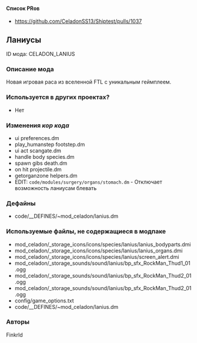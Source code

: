 
#### Список PRов

- https://github.com/CeladonSS13/Shiptest/pulls/1037

## Ланиусы

ID мода: CELADON_LANIUS


### Описание мода

Новая игровая раса из вселенной FTL с уникальным геймплеем.

### Используется в других проектах?
- Нет


### Изменения *кор кода*


- ui preferences.dm
- play_humanstep footstep.dm
- ui act scangate.dm
- handle body species.dm
- spawn gibs death.dm
- on hit projectile.dm
- getorganzone helpers.dm
- EDIT: `code/modules/surgery/organs/stomach.dm` - Отключает возможность ланиусам блевать
### Дефайны

- code/__DEFINES/~mod_celadon/lanius.dm


### Используемые файлы, не содержащиеся в модпаке

- mod_celadon/_storage_icons/icons/species/lanius/lanius_bodyparts.dmi
- mod_celadon/_storage_icons/icons/species/lanius/lanius_organs.dmi
- mod_celadon/_storage_icons/icons/species/lanius/screen_alert.dmi
- mod_celadon/_storage_sounds/sound/lanius/bp_sfx_RockMan_Thud1_01.ogg
- mod_celadon/_storage_sounds/sound/lanius/bp_sfx_RockMan_Thud2_01.ogg
- mod_celadon/_storage_sounds/sound/lanius/bp_sfx_RockMan_Thud2_01.ogg
- config/game_options.txt
- code/__DEFINES/~mod_celadon/lanius.dm



### Авторы

Finkrld
